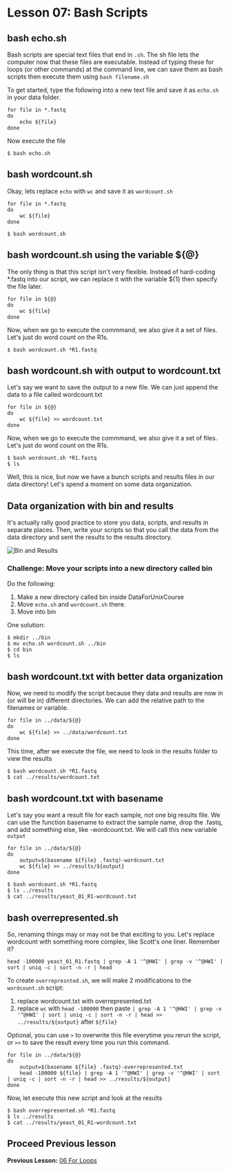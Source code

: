 # Lesson 07: Bash Scripts

## bash echo.sh

Bash scripts are special text files that end in `.sh`. The sh file lets the computer now that these files are executable. Instead of typing these for loops (or other commands) at the command line, we can save them as bash scripts then execute them using `bash filename.sh`

To get started, type the following into a new text file and save it as `echo.sh` in your data folder.

~~~
for file in *.fastq
do
	echo ${file}
done
~~~

Now execute the file

~~~ {.bash}
$ bash echo.sh
~~~

## bash wordcount.sh

Okay, lets replace `echo` with `wc` and save it as `wordcount.sh`

~~~
for file in *.fastq
do
	wc ${file}
done
~~~

~~~ {.bash}
$ bash wordcount.sh
~~~

## bash wordcount.sh using the variable ${@}

The only thing is that this script isn't very flexible. Instead of hard-coding *.fastq into our script, we can replace it with the variable ${1} then specify the file later. 

~~~
for file in ${@}
do
	wc ${file}
done
~~~

Now, when we go to execute the commmand, we also give it a set of files. Let's just do word count on the R1s.

~~~ {.bash}
$ bash wordcount.sh *R1.fastq
~~~

## bash wordcount.sh with output to wordcount.txt

Let's say we want to save the output to a new file. We can just append the data to a file called wordcount.txt

~~~
for file in ${@}
do
	wc ${file} >> wordcount.txt
done
~~~

Now, when we go to execute the commmand, we also give it a set of files. Let's just do word count on the R1s.

~~~ {.bash}
$ bash wordcount.sh *R1.fastq
$ ls
~~~

Well, this is nice, but now we have a bunch scripts and results files in our data directory!  Let's spend a moment on some data organization.


## Data organization with bin and results

It's actually rally good practice to store you data, scripts, and results in separate places. Then, write your scripts so that you call the data from the data directory and sent the results to the results directory. 

![Bin and Results](figures/bin_results.png)

### Challenge: Move your scripts into a new directory called bin

Do the following:
1. Make a new directory called bin inside DataForUnixCourse
2. Move `echo.sh` and `wordcount.sh` there.
3. Move into bin

One solution:
~~~ {.bash}
$ mkdir ../bin
$ mv echo.sh wordcount.sh ../bin
$ cd bin
$ ls
~~~


## bash wordcount.txt with better data organization

Now, we need to modify the script because they data and results are now in (or will be in) different directories. We can add the relative path to the filenames or variable.

~~~
for file in ../data/${@}
do
	wc ${file} >> ../data/wordcount.txt
done
~~~

This time, after we execute the file, we need to look in the results folder to view the results

~~~ {.bash}
$ bash wordcount.sh *R1.fastq
$ cat ../results/wordcount.txt
~~~


## bash wordcount.txt with basename

Let's say you want a result file for each sample, not one big results file. We can use the function basename to extract the sample name, drop the .fastq, and add something else, like -wordcount.txt. We will call this new variable `output`


~~~
for file in ../data/${@}
do
	output=$(basename ${file} .fastq)-wordcount.txt 
	wc ${file} >> ../results/${output}
done
~~~

~~~ {.bash}
$ bash wordcount.sh *R1.fastq
$ ls ../results
$ cat ../results/yeast_01_R1-wordcount.txt 
~~~

## bash overrepresented.sh

So, renaming things may or may not be that exciting to you. Let's replace wordcount with something more complex, like Scott's one liner. Remember it? 

~~~ 
head -100000 yeast_01_R1.fastq | grep -A 1 '^@HWI' | grep -v '^@HWI' | sort | uniq -c | sort -n -r | head
~~~

To create `overrepresnted.sh`, we will make 2 modifications to the `wordcount.sh` script:
1. replace wordcount.txt with overrepresented.txt
2. replace `wc` with `head -100000` then paste `| grep -A 1 '^@HWI' | grep -v '^@HWI' | sort | uniq -c | sort -n -r | head >> ../results/${output}` after `${file}`

Optional, you can use `>` to overwrite this file everytime you rerun the script, or `>>` to save the result every time you run this command.

~~~
for file in ../data/${@}
do
	output=$(basename ${file} .fastq)-overrepresented.txt 
	head -100000 ${file} | grep -A 1 '^@HWI' | grep -v '^@HWI' | sort | uniq -c | sort -n -r | head >> ../results/${output}
done
~~~

Now, let execute this new script and look at the results

~~~ {.bash}
$ bash overrepresented.sh *R1.fastq
$ ls ../results
$ cat ../results/yeast_01_R1-wordcount.txt 
~~~




## Proceed Previous lesson
**Previous Lesson:** [06 For Loops](https://github.com/raynamharris/Shell_Intro_for_Transcriptomics/blob/master/lessons/06_ForLoops.md) 


